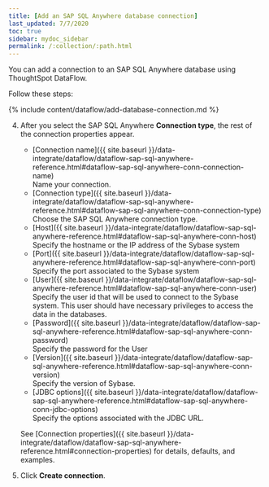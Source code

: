 ```yaml
---
title: [Add an SAP SQL Anywhere database connection]
last_updated: 7/7/2020
toc: true
sidebar: mydoc_sidebar
permalink: /:collection/:path.html
---
```

You can add a connection to an SAP SQL Anywhere database using ThoughtSpot DataFlow.

Follow these steps:

{% include content/dataflow/add-database-connection.md %}

4. After you select the SAP SQL Anywhere **Connection type**, the rest of the connection properties appear.

    * [Connection name]({{ site.baseurl }}/data-integrate/dataflow/dataflow-sap-sql-anywhere-reference.html#dataflow-sap-sql-anywhere-conn-connection-name)<br/>Name your connection.
    * [Connection type]({{ site.baseurl }}/data-integrate/dataflow/dataflow-sap-sql-anywhere-reference.html#dataflow-sap-sql-anywhere-conn-connection-type)<br/>Choose the SAP SQL Anywhere connection type.
    * [Host]({{ site.baseurl }}/data-integrate/dataflow/dataflow-sap-sql-anywhere-reference.html#dataflow-sap-sql-anywhere-conn-host)<br/>Specify the hostname or the IP address of the Sybase system
    * [Port]({{ site.baseurl }}/data-integrate/dataflow/dataflow-sap-sql-anywhere-reference.html#dataflow-sap-sql-anywhere-conn-port)<br/>Specify the port associated to the Sybase system
    * [User]({{ site.baseurl }}/data-integrate/dataflow/dataflow-sap-sql-anywhere-reference.html#dataflow-sap-sql-anywhere-conn-user)<br/>Specify the user id that will be used to connect to the Sybase system. This user should have necessary privileges to access the data in the databases.
    * [Password]({{ site.baseurl }}/data-integrate/dataflow/dataflow-sap-sql-anywhere-reference.html#dataflow-sap-sql-anywhere-conn-password)<br/>Specify the password for the User
    * [Version]({{ site.baseurl }}/data-integrate/dataflow/dataflow-sap-sql-anywhere-reference.html#dataflow-sap-sql-anywhere-conn-version)<br/>Specify the version of Sybase.
    * [JDBC options]({{ site.baseurl }}/data-integrate/dataflow/dataflow-sap-sql-anywhere-reference.html#dataflow-sap-sql-anywhere-conn-jdbc-options)<br/>Specify the options associated with the JDBC URL.

   See [Connection properties]({{ site.baseurl }}/data-integrate/dataflow/dataflow-sap-sql-anywhere-reference.html#connection-properties) for details, defaults, and examples.

5. Click **Create connection**.   
